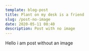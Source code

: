 ```yaml
---
template: blog-post
title: Plant on my desk is a friend
slug: /post-no-image
date: 2020-05-11 08:40
description: Post with no image
---
```

Hello i am post without an image